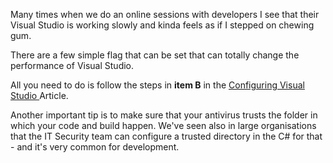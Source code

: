 
Many times when we do an online sessions with developers I see that their Visual Studio is working slowly and kinda feels as if I stepped on chewing gum.

There are a few simple flag that can be set that can totally change the performance of Visual Studio.

All you need to do is follow the steps in **item B** in the [Configuring Visual Studio
](configuring-visual-studio.html) Article.


Another important tip is to make sure that your antivirus trusts the folder in which your code and build happen. We've seen also in large organisations that the IT Security team can configure a trusted directory in the C# for that - and it's very common for development.

